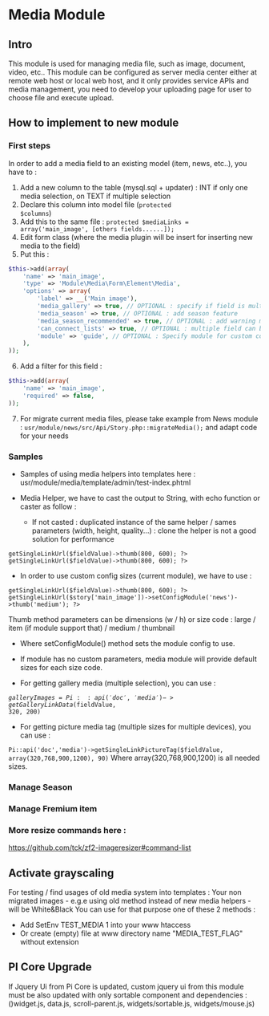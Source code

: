 # Media Module

## Intro
This module is used for managing media file, such as image, document, video, etc.. This module can be configured as server
media center either at remote web host or local web host, and it only provides service APIs and media management, you need to
develop your uploading page for user to choose file and execute upload.

## How to implement to new module
### First steps
In order to add a media field to an existing model (item, news, etc..), you have to :
1. Add a new column to the table (mysql.sql + updater) : INT if only one media selection, on TEXT if multiple selection
2. Declare this column into model file (<code>protected $columns</code>)
3. Add this to the same file : 
<code>protected $mediaLinks = array('main_image', [others fields......]);</code>
4. Edit form class (where the media plugin will be insert for inserting new media to the field)
5. Put this : 
```php
$this->add(array(
    'name' => 'main_image',
    'type' => 'Module\Media\Form\Element\Media',
    'options' => array(
        'label' => __('Main image'),
        'media_gallery' => true, // OPTIONAL : specify if field is multiple media or not
        'media_season' => true, // OPTIONAL : add season feature
        'media_season_recommended' => true, // OPTIONAL : add warning message
        'can_connect_lists' => true, // OPTIONAL : multiple field can be connected for drag and drop media on each field
        'module' => 'guide', // OPTIONAL : Specify module for custom config (freemium, max media on field, etc...)
    ),
));
```
6. Add a filter for this field :
```php
$this->add(array(
    'name' => 'main_image',
    'required' => false,
));
```
7. For migrate current media files, please take example from News module : <code>usr/module/news/src/Api/Story.php::migrateMedia();</code> and adapt code for your needs

### Samples

* Samples of using media helpers into templates here :
usr/module/media/template/admin/test-index.phtml

* Media Helper, we have to cast the output to String, with echo function or caster as follow :
	* If not casted : duplicated instance of the same helper / sames parameters (width, height, quality...) : clone the helper is not a good solution for performance

<code><?php $shareImage = (string) Pi::api('doc','media')->getSingleLinkUrl($fieldValue)->thumb(800, 600); ?></code>
<code><?php echo Pi::api('doc','media')->getSingleLinkUrl($fieldValue)->thumb(800, 600); ?></code>

* In order to use custom config sizes (current module), we have to use :

<code><?php $shareImage = (string) Pi::api('doc','media')->getSingleLinkUrl($fieldValue)->thumb(800, 600); ?></code>
<code><?php Pi::api('doc','media')->getSingleLinkUrl($story['main_image'])->setConfigModule('news')->thumb('medium'); ?></code>

Thumb method parameters can be dimensions (w / h) or size code : large / item (if module support that) / medium / thumbnail
   * Where setConfigModule() method sets the module config to use.
   * If module has no custom parameters, media module will provide default sizes for each size code.

* For getting gallery media (multiple selection), you can use :

<code>$galleryImages = Pi::api('doc','media')->getGalleryLinkData($fieldValue, 320, 200)</code>

* For getting picture media tag (multiple sizes for multiple devices), you can use :

<code>Pi::api('doc','media')->getSingleLinkPictureTag($fieldValue, array(320,768,900,1200), 90)</code>
Where array(320,768,900,1200) is all needed sizes.

### Manage Season


### Manage Fremium item


### More resize commands here :
https://github.com/tck/zf2-imageresizer#command-list

## Activate grayscaling
For testing / find usages of old media system into templates :
Your non migrated images - e.g.e using old method instead of new media helpers - will be White&Black
You can use for that purpose one of these 2 methods : 
* Add SetEnv TEST_MEDIA 1 into your www htaccess
* Or create (empty) file at www directory name "MEDIA_TEST_FLAG" without extension

## PI Core Upgrade
If Jquery Ui from Pi Core is updated, custom jquery ui from this module must be also updated with only sortable component and dependencies :
()widget.js, data.js, scroll-parent.js, widgets/sortable.js, widgets/mouse.js)